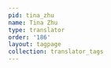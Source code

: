 ```yaml
---
pid: tina_zhu
name: Tina Zhu
type: translator
order: '186'
layout: tagpage
collection: translator_tags
---
```

